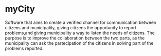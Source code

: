 # myCity

Software that aims to create a verified channel for communication between citizens and municipality, giving citizens the opportunity to report problems,and giving municipality a way to listen the needs of citizens.
The purpose is to improve the collaboration between the two parts, as the municipality can ask the partecipation of the citizens in solving part of the problems reported.
